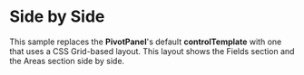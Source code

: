 Side by Side
=================================

This sample replaces the **PivotPanel**'s default **controlTemplate** with one that uses a CSS Grid-based layout. This layout shows the Fields section and the Areas section side by side.